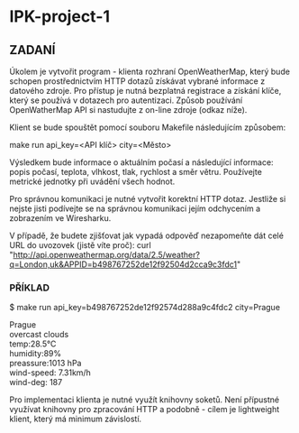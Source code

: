# IPK-project-1

## ZADANÍ

Úkolem je vytvořit program - klienta rozhraní OpenWeatherMap, který bude schopen prostřednictvím HTTP dotazů získávat vybrané informace z datového zdroje. Pro přístup je nutná bezplatná registrace a získání klíče, který se používá v dotazech pro autentizaci. Způsob používání OpenWatherMap API si nastudujte z on-line zdroje (odkaz níže).

Klient se bude spouštět pomocí souboru Makefile následujícím způsobem:

make run api_key=<API klíč> city=<Město>


Výsledkem bude informace o aktuálním počasí a následující informace: popis počasí, teplota, vlhkost, tlak, rychlost a směr větru. Používejte metrické jednotky při uvádění všech hodnot.

Pro správnou komunikaci je nutné vytvořit korektní HTTP dotaz. Jestliže si nejste jisti podívejte se na správnou komunikaci jejím odchycením a zobrazením ve Wiresharku. 

V případě, že budete zjišťovat jak vypadá odpověď nezapomeňte dát celé URL do uvozovek (jistě víte proč):
curl "http://api.openweathermap.org/data/2.5/weather?q=London,uk&APPID=b498767252de12f92504d2cca9c3fdc1"


### PŘÍKLAD

$ make run api_key=b498767252de12f92574d288a9c4fdc2 city=Prague  
  
Prague  
overcast clouds  
temp:28.5°C  
humidity:89%  
preassure:1013 hPa  
wind-speed: 7.31km/h  
wind-deg: 187  


Pro implementaci klienta je nutné využít knihovny soketů. Není přípustné využívat knihovny pro zpracování HTTP a podobně - cílem je lightweight klient, který má minimum závislostí. 